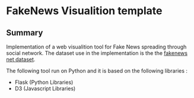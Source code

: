 # FakeNews Visualition template

## Summary 

Implementation of a web visualition tool for Fake News spreading through social network. The dataset use in the implementation is the the [fakenews net dataset](https://github.com/KaiDMML/FakeNewsNet).

The following tool run on Python and it is based on the following libraries : 
- Flask (Python Libraries)
- D3 (Javascript Libraries)
